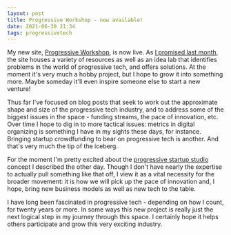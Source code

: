 ```yaml
---
layout: post
title: Progressive Workshop - now available!
date: 2021-06-30 21:34
tags: progressivetech
---
```


My new site, [Progressive Workshop](https://progressive-workshop.com/), is now live. As [I promised last month](https://shaisachs.com/2021/05/24/progressive-workshop.html), the site houses a variety of resources as well as an idea lab that identifies problems in the world of progressive tech, and offers solutions. At the moment it's very much a hobby project, but I hope to grow it into something more. Maybe someday it'll even inspire someone else to start a new venture!

Thus far I've focused on blog posts that seek to work out the approximate shape and size of the progressive tech industry, and to address some of the biggest issues in the space - funding streams, the pace of innovation, etc. Over time I hope to dig in to more tactical issues: metrics in digital organizing is something I have in my sights these days, for instance. Bringing startup crowdfunding to bear on progressive tech is another. And that's very much the tip of the iceberg.

For the moment I'm pretty excited about the [progressive startup studio](https://progressive-workshop.com/idealab/2021/06/28/progressive-startup-studio.html) concept I described the other day. Though I don't have nearly the expertise to actually pull something like that off, I view it as a vital necessity for the broader movement: it is how we will pick up the pace of innovation and, I hope, bring new business models as well as new tech to the table.

I have long been fascinated in progressive tech - depending on how I count, for twenty years or more. In some ways this new project is really just the next logical step in my journey through this space. I certainly hope it helps others participate and grow this very exciting industry.